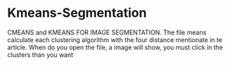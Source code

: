 # Kmeans-Segmentation
CMEANS and KMEANS FOR IMAGE SEGMENTATION.
The file means calculate each clustering algorithm with the four distance mentionate in te article.
When do you open the file, a image will show, you must click in the clusters than you want
